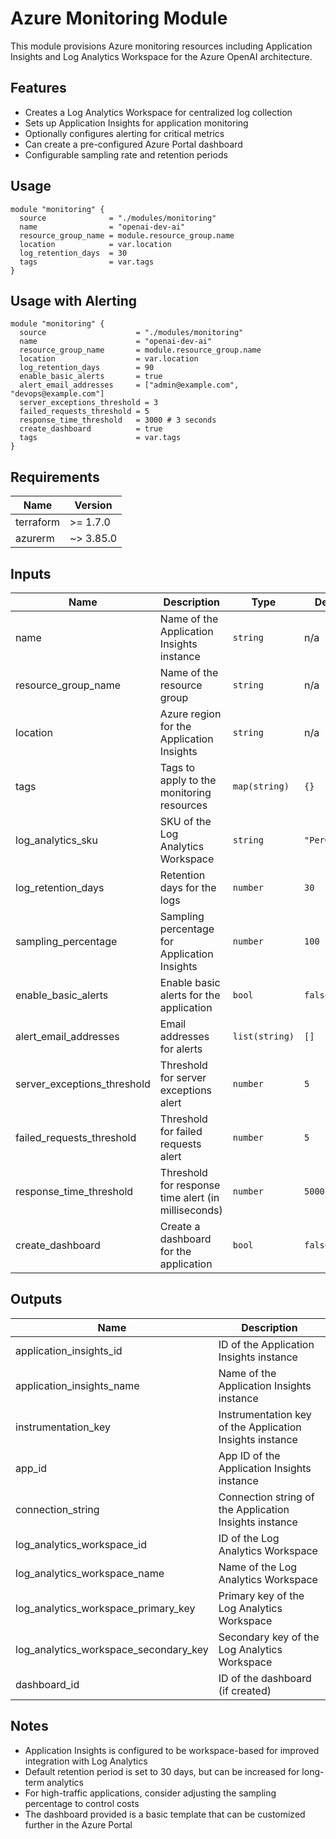 # Azure Monitoring Module

This module provisions Azure monitoring resources including Application Insights and Log Analytics Workspace for the Azure OpenAI architecture.

## Features

- Creates a Log Analytics Workspace for centralized log collection
- Sets up Application Insights for application monitoring
- Optionally configures alerting for critical metrics
- Can create a pre-configured Azure Portal dashboard
- Configurable sampling rate and retention periods

## Usage

```hcl
module "monitoring" {
  source              = "./modules/monitoring"
  name                = "openai-dev-ai"
  resource_group_name = module.resource_group.name
  location            = var.location
  log_retention_days  = 30
  tags                = var.tags
}
```

## Usage with Alerting

```hcl
module "monitoring" {
  source                    = "./modules/monitoring"
  name                      = "openai-dev-ai"
  resource_group_name       = module.resource_group.name
  location                  = var.location
  log_retention_days        = 90
  enable_basic_alerts       = true
  alert_email_addresses     = ["admin@example.com", "devops@example.com"]
  server_exceptions_threshold = 3
  failed_requests_threshold = 5
  response_time_threshold   = 3000 # 3 seconds
  create_dashboard          = true
  tags                      = var.tags
}
```

## Requirements

| Name | Version |
|------|---------|
| terraform | >= 1.7.0 |
| azurerm | ~> 3.85.0 |

## Inputs

| Name | Description | Type | Default | Required |
|------|-------------|------|---------|:--------:|
| name | Name of the Application Insights instance | `string` | n/a | yes |
| resource_group_name | Name of the resource group | `string` | n/a | yes |
| location | Azure region for the Application Insights | `string` | n/a | yes |
| tags | Tags to apply to the monitoring resources | `map(string)` | `{}` | no |
| log_analytics_sku | SKU of the Log Analytics Workspace | `string` | `"PerGB2018"` | no |
| log_retention_days | Retention days for the logs | `number` | `30` | no |
| sampling_percentage | Sampling percentage for Application Insights | `number` | `100` | no |
| enable_basic_alerts | Enable basic alerts for the application | `bool` | `false` | no |
| alert_email_addresses | Email addresses for alerts | `list(string)` | `[]` | no |
| server_exceptions_threshold | Threshold for server exceptions alert | `number` | `5` | no |
| failed_requests_threshold | Threshold for failed requests alert | `number` | `5` | no |
| response_time_threshold | Threshold for response time alert (in milliseconds) | `number` | `5000` | no |
| create_dashboard | Create a dashboard for the application | `bool` | `false` | no |

## Outputs

| Name | Description |
|------|-------------|
| application_insights_id | ID of the Application Insights instance |
| application_insights_name | Name of the Application Insights instance |
| instrumentation_key | Instrumentation key of the Application Insights instance |
| app_id | App ID of the Application Insights instance |
| connection_string | Connection string of the Application Insights instance |
| log_analytics_workspace_id | ID of the Log Analytics Workspace |
| log_analytics_workspace_name | Name of the Log Analytics Workspace |
| log_analytics_workspace_primary_key | Primary key of the Log Analytics Workspace |
| log_analytics_workspace_secondary_key | Secondary key of the Log Analytics Workspace |
| dashboard_id | ID of the dashboard (if created) |

## Notes

- Application Insights is configured to be workspace-based for improved integration with Log Analytics
- Default retention period is set to 30 days, but can be increased for long-term analytics
- For high-traffic applications, consider adjusting the sampling percentage to control costs
- The dashboard provided is a basic template that can be customized further in the Azure Portal
